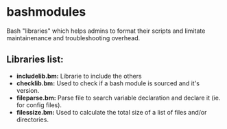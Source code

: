 # bashmodules
Bash "libraries" which helps admins to format their scripts and limitate maintainenance and troubleshooting overhead.

## Libraries list:

* __includelib.bm:__ Librarie to include the others
* __checklib.bm:__ Used to check if a bash module is sourced and it's version.
* __fileparse.bm:__ Parse file to search variable declaration and declare it (ie. for config files).
* __filessize.bm:__ Used to calculate the total size of a list of files and/or directories.